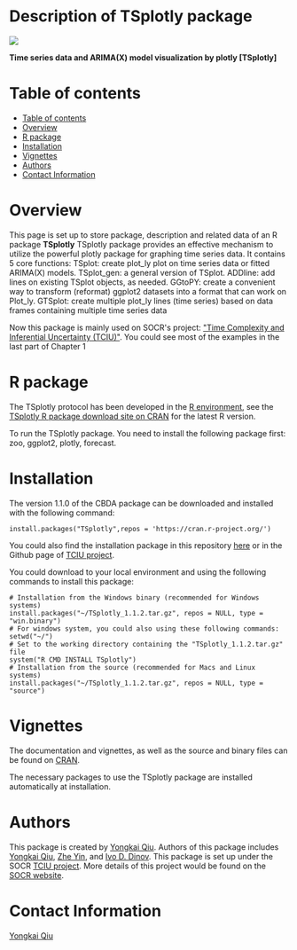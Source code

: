 # Description of TSplotly package

<a href="http://www.socr.umich.edu/TCIU/"><img align="middle" src="https://github.com/SOCR/TCIU/tree/master/package/TSplotly/TS.png"></a>

**Time series data and ARIMA(X) model visualization by plotly [TSplotly]**

Table of contents
=================

<!--ts-->
   * [Table of contents](#table-of-contents)
   * [Overview](#overview)
   * [R package](#r-package)
   * [Installation](#installation)
   * [Vignettes](#vignettes)
   * [Authors](#Authors)
   * [Contact Information](#Contact-information)
<!--te-->


Overview
========

This page is set up to store package, description and related data of an R package **TSplotly**
 TSplotly package provides an effective mechanism to utilize the powerful plotly package for graphing time series data. It contains 5 core functions: 
    TSplot: create plot_ly plot on time series data or fitted ARIMA(X) models.
    TSplot_gen: a general version of TSplot.
    ADDline: add lines on existing TSplot objects, as needed.
    GGtoPY: create a convenient way to transform (reformat) ggplot2 datasets into a format that can work on Plot_ly.
    GTSplot: create multiple plot_ly lines (time series) based on data frames containing multiple time series data

Now this package is mainly used on SOCR's project: ["Time Complexity and Inferential Uncertainty (TCIU)"](http://www.socr.umich.edu/TCIU/). You could see most of the examples in the last part of Chapter 1

R package
=========
The TSplotly protocol has been developed in the [R environment](https://www.r-project.org), see the [TSplotly R package download site on CRAN](https://cran.r-project.org/package=TSplotly) for the latest R version.

To run the TSplotly package. You need to install the following package first: zoo, ggplot2, plotly, forecast.

Installation
============
The version 1.1.0 of the CBDA package can be downloaded and installed with the following command:
```{r Installation of the CBDA package from CRAN, eval = FALSE}
install.packages("TSplotly",repos = 'https://cran.r-project.org/')
```

You could also find the installation package in this repository [here](https://github.com/SOCR/TCIU/tree/master/package/TSplotly/TSplotly_1.1.2.tar.gz) or in the Github page of [TCIU project](https://github.com/SOCR/TCIU). 

You could download to your local environment and using the following commands to install this package:

```{r Installation of the CBDA package, eval = FALSE}
# Installation from the Windows binary (recommended for Windows systems)
install.packages("~/TSplotly_1.1.2.tar.gz", repos = NULL, type = "win.binary") 
# For windows system, you could also using these following commands:
setwd("~/") 
# Set to the working directory containing the "TSplotly_1.1.2.tar.gz" file
system("R CMD INSTALL TSplotly")
# Installation from the source (recommended for Macs and Linux systems)
install.packages("~/TSplotly_1.1.2.tar.gz", repos = NULL, type = "source")
```

Vignettes
=========
The documentation and vignettes, as well as the source and binary files can be found on  [CRAN](https://cran.r-project.org/web/packages/TSplotly/index.html). 

The necessary packages to use the TSplotly package are installed automatically at installation.

Authors
===============
This package is created by [Yongkai Qiu](https://socr.umich.edu/people/Yongkai_Qiu.html). Authors of this package includes [Yongkai Qiu](https://socr.umich.edu/people/Yongkai_Qiu.html), [Zhe Yin](http://socr.umich.edu/people/Zhe_Yin.html), and [Ivo D. Dinov](http://www.socr.umich.edu/people/dinov/). This package is set up under the SOCR [TCIU project](http://www.socr.umich.edu/TCIU/). More details of this project would be found on the [SOCR website](http://www.socr.umich.edu/).

Contact Information
===============
[Yongkai Qiu](mailto:yongkai@umich.edu)
